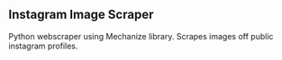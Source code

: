## Instagram Image Scraper

Python webscraper using Mechanize library. Scrapes images off public instagram profiles.
